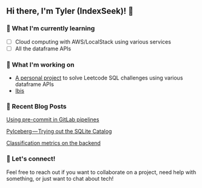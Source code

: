 ## Hi there, I'm Tyler (IndexSeek)! 👋

### 🌱 What I'm currently learning
- [ ] Cloud computing with AWS/LocalStack using various services
- [ ] All the dataframe APIs

### 🔭 What I'm working on
- [A personal project](https://github.com/tablexpr/leetcode-sql-50) to solve Leetcode
SQL challenges using various dataframe APIs
- [Ibis](https://github.com/ibis-project/ibis)

### 📝 Recent Blog Posts
<!-- BLOG-POST-LIST:START -->
[Using pre-commit in GitLab pipelines](https://medium.com/learning-the-computers/using-pre-commit-in-gitlab-pipelines-3d6854968344?source=friends_link&sk=8607ebde781695c6b3be6b9006d7e7c3)

[PyIceberg — Trying out the SQLite Catalog](https://medium.com/learning-the-computers/pyiceberg-trying-out-the-sqlite-catalog-d7ace2a4ca5f?source=friends_link&sk=77307c4357fd01fce063ce52baf52298)

[Classification metrics on the backend](https://ibis-project.org/posts/classification-metrics-on-the-backend/)
<!-- BLOG-POST-LIST:END -->

### 🤝 Let's connect!
Feel free to reach out if you want to collaborate on a project, need help with
something, or just want to chat about tech!
